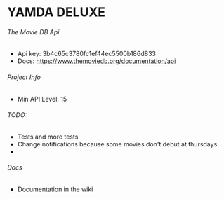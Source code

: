 # YAMDA DELUXE

###### The Movie DB Api
- Api key: 3b4c65c3780fc1ef44ec5500b186d833
- Docs: https://www.themoviedb.org/documentation/api

###### Project Info
- Min API Level: 15

###### TODO:
- Tests and more tests
- Change notifications because some movies don't debut at thursdays
- 
###### Docs
- Documentation in the wiki
